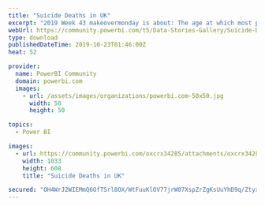 ```yaml
---
title: "Suicide Deaths in UK"
excerpt: "2019 Week 43 makeovermonday is about: The age at which most people are dying by suicide in UK"
webUrl: https://community.powerbi.com/t5/Data-Stories-Gallery/Suicide-Deaths-in-UK/m-p/825984
type: download
publishedDateTime: 2019-10-23T01:46:00Z
heat: 52

provider:
  name: PowerBI Community
  domain: powerbi.com
  images:
    - url: /assets/images/organizations/powerbi.com-50x50.jpg
      width: 50
      height: 50

topics:
  - Power BI

images:
  - url: https://community.powerbi.com/oxcrx34285/attachments/oxcrx34285/DataStoriesGallery/3084/1/suicide%20rate%20in%20UK.png
    width: 1033
    height: 608
    title: "Suicide Deaths in UK"

secured: "OH4WrJ2WIEMmQ6OfTSrl8OX/WtFuuKlOV77jrW07XspZrZgKsUuYhD9q/Ztyx63ZRLcc+MCRLQvt2/w4Kl46VF9Na7DCjYtSvxOUTIrgBnBD4ExhV3TN/thJo5Rh7xSjUjCzFVivrpWq85WzuDyl4VHoy7D0PFHo8HC2uAgX69XnYInrFaK2UNCvVe/EhGCR8Suj6QBrbDeE+WFR1280IvmTR+9lzebKJnDMATZ78hWdiKkkFeLPg+bJa0cxwM8SQm+FyHxM0uox+JERcJxSbd1Wn7FzEa5sZo5kaXIb9eyrNPj3J09ULmpSSc3eNao6z9EaDNXa71E/ttSOFLSaiY3FGA+k5oD8FT/xFNLfirPI9YxWU8CP4ZemEW7M00pX;KMrEh+VPeU3bzgSwMg0fWw=="
---
```


